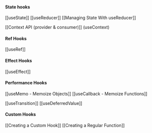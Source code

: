 
#### State hooks

[[useState]]
[[useReducer]]
[[Managing State With useReducer]]

[[Context API (provider & consumer)]] (useContext)
#### Ref Hooks

[[useRef]]
#### Effect Hooks

[[useEffect]]
#### Performance Hooks

[[useMemo - Memoize Objects]]
[[useCallback - Memoize Functions]]

[[useTransition]]
[[useDeferredValue]]

#### Custom Hooks

[[Creating a Custom Hook]]
[[Creating a Regular Function]]